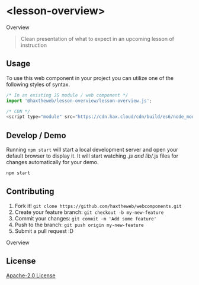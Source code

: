 # &lt;lesson-overview&gt;

Overview
> Clean presentation of what to expect in an upcoming lesson of instruction

## Usage
To use this web component in your project you can utilize one of the following styles of syntax.

```js
/* In an existing JS module / web component */
import '@haxtheweb/lesson-overview/lesson-overview.js';

/* CDN */
<script type="module" src="https://cdn.hax.cloud/cdn/build/es6/node_modules/@haxtheweb/lesson-overview/lesson-overview.js"></script>
```

## Develop / Demo
Running `npm start` will start a local development server and open your default browser to display it. It will start watching *.js and lib/*.js files for changes automatically for your demo.
```bash
npm start
```


## Contributing

1. Fork it! `git clone https://github.com/haxtheweb/webcomponents.git`
2. Create your feature branch: `git checkout -b my-new-feature`
3. Commit your changes: `git commit -m 'Add some feature'`
4. Push to the branch: `git push origin my-new-feature`
5. Submit a pull request :D

Overview

## License
[Apache-2.0 License](http://opensource.org/licenses/Apache-2.0)